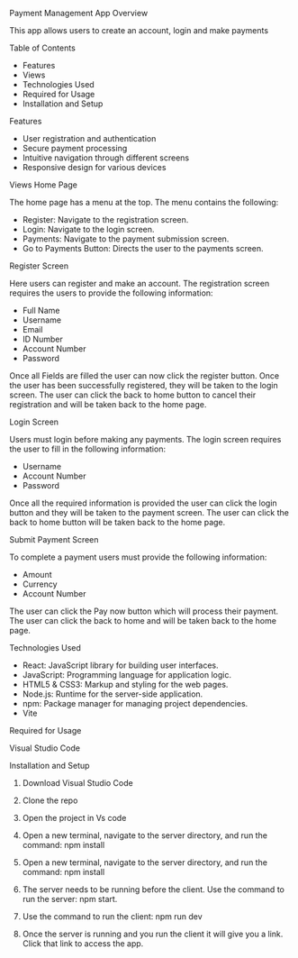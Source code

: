 Payment Management App
Overview

This app allows users to create an account, login and make payments

 Table of Contents

- Features
- Views
- Technologies Used
- Required for Usage
- Installation and Setup

 Features

- User registration and authentication
- Secure payment processing
- Intuitive navigation through different screens
- Responsive design for various devices

Views
Home Page

The home page has a menu at the top. The menu contains the following:
  - Register: Navigate to the registration screen.
  - Login: Navigate to the login screen.
  - Payments: Navigate to the payment submission screen.
  - Go to Payments Button: Directs the user to the payments screen.

Register Screen

Here users can register and make an account. The registration screen requires the users to provide the following information:
  - Full Name
  - Username
  - Email
  - ID Number
  - Account Number
  - Password

Once all Fields are filled the user can now click the register button. Once the user has been successfully registered, they will be taken to the login screen. The user can click the back to home button to cancel their registration and will be taken back to the home page.

Login Screen

Users must login before making any payments. The login screen requires the user to fill in the following information:
  - Username
  - Account Number
  - Password

Once all the required information is provided the user can click the login button and they will be taken to the payment screen. The user can click the back to home button will be taken back to the home page.

Submit Payment Screen

To complete a payment users must provide the following information:
  - Amount
  - Currency
  - Account Number

The user can click the Pay now button which will process their payment. The user can click the back to home and will be taken back to the home page.

Technologies Used

- React: JavaScript library for building user interfaces. 
- JavaScript: Programming language for application logic. 
- HTML5 & CSS3: Markup and styling for the web pages. 
- Node.js: Runtime for the server-side application. 
- npm: Package manager for managing project dependencies. 
- Vite

Required for Usage

Visual Studio Code

Installation and Setup

1.	Download Visual Studio Code

2.	Clone the repo

3.	Open the project in Vs code


4.	Open a new terminal, navigate to the server directory, and run the command: npm install

5.	Open a new terminal, navigate to the server directory, and run the command: npm install

6.	The server needs to be running before the client. Use the command to run the server: npm start. 

7.	Use the command to run the client: npm run dev

8.	Once the server is running and you run the client it will give you a link. Click that link to access the app.





